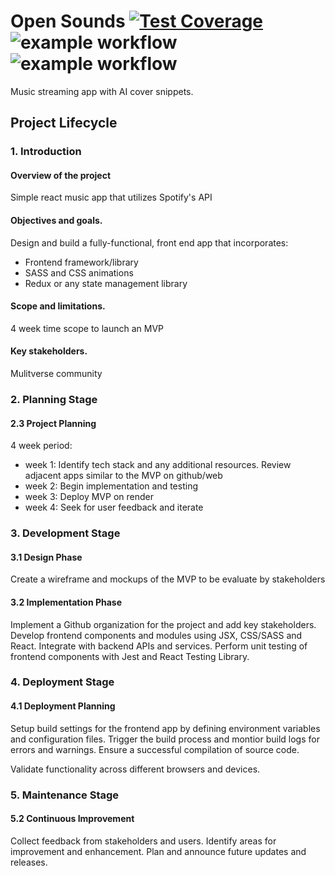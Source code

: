 # Open Sounds [![Test Coverage](https://cdn.hackernoon.com/images/2hVuiN1gfbdO9OXUxjCttPNETq73-2022-08-08T22:19:48.257Z-cl6lbgrz6002p0as65v8sfgja)](https://drakulavich.github.io/spring-boot-realworld-example-app/) ![example workflow](https://github.com/github/docs/actions/workflows/main.yml/badge.svg) ![example workflow](https://github.com/github/docs/actions/workflows/main.yml/badge.svg)
[comment]: <> (Update files to represent badges)
Music streaming app with AI cover snippets. 


## Project Lifecycle

### 1. Introduction
#### Overview of the project

Simple react music app that utilizes Spotify's API 

#### Objectives and goals.

Design and build a fully-functional, front end app that incorporates:
  * Frontend framework/library
  * SASS and CSS animations
  * Redux or any state management library

#### Scope and limitations.

4 week time scope to launch an MVP

#### Key stakeholders.

Mulitverse community

### 2. Planning Stage

#### 2.3 Project Planning

4 week period:
  * week 1: Identify tech stack and any additional resources. Review adjacent apps similar to the MVP on github/web
  * week 2: Begin implementation and testing 
  * week 3: Deploy MVP on render
  * week 4: Seek for user feedback and iterate

### 3. Development Stage
#### 3.1 Design Phase
Create a wireframe and mockups of the MVP to be evaluate by stakeholders

#### 3.2 Implementation Phase
Implement a Github organization for the project and add key stakeholders. Develop frontend components and modules using JSX, CSS/SASS and React. Integrate with backend APIs and services. 
Perform unit testing of frontend components with Jest and React Testing Library. 

### 4. Deployment Stage
#### 4.1 Deployment Planning
Setup build settings for the frontend app by defining environment variables and configuration files. Trigger the build process and montior build logs for errors and warnings. Ensure a successful compilation of source code.

Validate functionality across different browsers and devices. 

### 5. Maintenance Stage
#### 5.2 Continuous Improvement
Collect feedback from stakeholders and users. Identify areas for improvement and enhancement. Plan and announce future updates and releases. 
